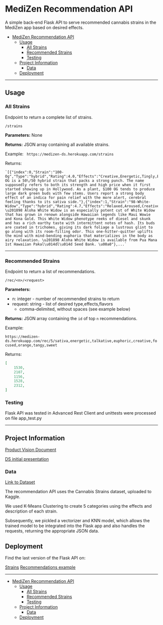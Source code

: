# MediZen Recommendation API

A simple back-end Flask API to serve recommended cannabis strains in the MediZen app
based on desired effects.

- [MediZen Recommendation API](#medizen-recommendation-api)
  - [Usage](#usage)
    - [All Strains](#all-strains)
    - [Recommended Strains](#recommended-strains)
    - [Testing](#testing)
  - [Project Information](#project-information)
    - [Data](#data)
  - [Deployment](#deployment)

---

## Usage

### All Strains

Endpoint to return a complete list of strains.

    /strains

**Parameters:** None

**Returns:** JSON array containing all available strains.

Example:
` https://medizen-ds.herokuapp.com/strains`

Returns:

    `[{"index":0,"Strain":"100-Og","Type":"hybrid","Rating":4.0,"Effects":"Creative,Energetic,Tingly,Euphoric,Relaxed","Flavor":"Earthy,Sweet,Citrus","Description":"$100 OG is a 50\/50 hybrid strain that packs a strong punch. The name supposedly refers to both its strength and high price when it first started showing up in Hollywood. As a plant, $100 OG tends to produce large dark green buds with few stems. Users report a strong body effect of an indica for pain relief with the more alert, cerebral feeling thanks to its sativa side."},{"index":1,"Strain":"98-White-Widow","Type":"hybrid","Rating":4.7,"Effects":"Relaxed,Aroused,Creative,Happy,Energetic","Flavor":"Flowery,Violet,Diesel","Description":"The \u201898 Aloha White Widow is an especially potent cut of White Widow that has grown in renown alongside Hawaiian legends like Maui Wowie and Kona Gold. This White Widow phenotype reeks of diesel and skunk and has a rich earthy taste with intermittent notes of hash. Its buds are coated in trichomes, giving its dark foliage a lustrous glint to go along with its room-filling odor. This one-hitter-quitter uplifts the mind with mind-bending euphoria that materializes in the body as airy relaxation. \u201898 Aloha White Widow is available from Pua Mana 1st Hawaiian Pakal\u014dl\u014d Seed Bank. \u00a0"},...`

---

### Recommended Strains

Endpoint to return a list of recommendations.

    /rec/<n>/<request>

**Parameters:**

- n: integer - number of recommended strains to return
- request: string - list of desired type,effects,flavors
  - comma-delimited, without spaces (see example below)

**Returns:** JSON array containing the `id` of top `n` recommendations.

Example:

`https://medizen-ds.herokuapp.com/rec/5/sativa,energetic,talkative,euphoric,creative,focused,orange,tangy,sweet`

Returns:

```json
[
    1530,
    2107,
    1156,
    1528,
    2312,
]
```

### Testing

Flask API was tested in Advanced Rest Client and unittests were processed on file app_test.py

---

## Project Information

[Product Vision Document](https://www.notion.so/meds/Product-Vision-3bad180a0bc24c09b27d1b9c4f30c4ba)

[DS initial presentation](https://drive.google.com/file/d/1SWlKu2PWBgG7bUC-hGwdAX8NGLoWuYiA/view?usp=sharing)

### Data

[Link to Dataset](https://www.kaggle.com/kingburrito666/cannabis-strains)

The recommendation API uses the Cannabis Strains dataset, uploaded to Kaggle.

We used K-Means Clustering to create 5 categories using the effects and description of
each strain.

Subsequently, we pickled a vectorizer and KNN model, which allows the trained model to be
integrated into the Flask app and also handles the requests, returning the appropriate JSON data.

## Deployment

Find the last version of the Flask API on:

[Strains](https://medizen-ds.herokuapp.com/strains)
[Recommendations example](https://medizen-ds.herokuapp.com/rec/5/indica,energetic,talkative,euphoric,creative,focused,orange,tangy,sweet)

---

- [MediZen Recommendation API](#medizen-recommendation-api)
  - [Usage](#usage)
    - [All Strains](#all-strains)
    - [Recommended Strains](#recommended-strains)
    - [Testing](#testing)
  - [Project Information](#project-information)
    - [Data](#data)
  - [Deployment](#deployment)

